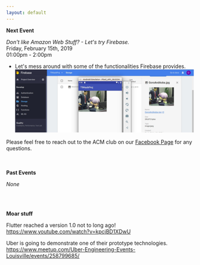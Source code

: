 ```yaml
---
layout: default
---
```


**Next Event**

*Don't like Amazon Web Stuff? - Let's try Firebase.*<br>
Friday, February 15th, 2019 <br>
01:00pm - 2:00pm
<br>

   * Let's mess around with some of the functionalities Firebase provides.
    ![Alt text](./2019_Feb_SIG.jpg?raw=true "Lonely Gourment and Firebase")

Please feel free to reach out to the ACM club on our [Facebook Page](https://www.facebook.com/MSUDenverACM/) for any questions.
<br>
<br>
<br>

**Past Events**

*None*

<br>
<br>

**Moar stuff**

Flutter reached a version 1.0 not to long ago!
<https://www.youtube.com/watch?v=kpcjBD1XDwU>

Uber is going to demonstrate one of their prototype technologies.
<https://www.meetup.com/Uber-Engineering-Events-Louisville/events/258799685/>
